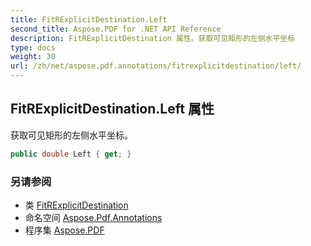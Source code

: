 ```yaml
---
title: FitRExplicitDestination.Left
second_title: Aspose.PDF for .NET API Reference
description: FitRExplicitDestination 属性。获取可见矩形的左侧水平坐标
type: docs
weight: 30
url: /zh/net/aspose.pdf.annotations/fitrexplicitdestination/left/
---
```

## FitRExplicitDestination.Left 属性

获取可见矩形的左侧水平坐标。

```csharp
public double Left { get; }
```

### 另请参阅

* 类 [FitRExplicitDestination](../)
* 命名空间 [Aspose.Pdf.Annotations](../../../aspose.pdf.annotations/)
* 程序集 [Aspose.PDF](../../../)